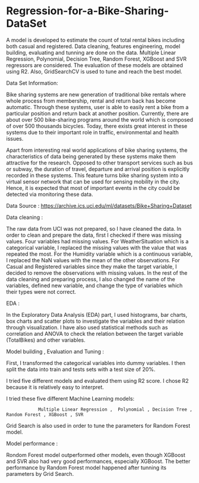 # Regression-for-a-Bike-Sharing-DataSet

A model is developed to estimate the count of total rental bikes including both casual and registered. Data cleaning, features engineering, model building, evaluating and tunning are done on the data. Multiple Linear Regression, Polynomial, Decision Tree, Random Forest, XGBoost and SVR regressors are considered. The evaluation of these models are obtained using R2. Also, GridSearchCV is used to tune and reach the best model. 

Data Set Information:

Bike sharing systems are new generation of traditional bike rentals where whole process from membership, rental and return back has become automatic. Through these systems, user is able to easily rent a bike from a particular position and return back at another position. Currently, there are about over 500 bike-sharing programs around the world which is composed of over 500 thousands bicycles. Today, there exists great interest in these systems due to their important role in traffic, environmental and health issues.

Apart from interesting real world applications of bike sharing systems, the characteristics of data being generated by these systems make them attractive for the research. Opposed to other transport services such as bus or subway, the duration of travel, departure and arrival position is explicitly recorded in these systems. This feature turns bike sharing system into a virtual sensor network that can be used for sensing mobility in the city. Hence, it is expected that most of important events in the city could be detected via monitoring these data.

Data Source : https://archive.ics.uci.edu/ml/datasets/Bike+Sharing+Dataset

Data cleaning :

The raw data from UCI was not prepared, so I have cleaned the data. In order to clean and prepare the data, first I checked if there was missing values.
Four variables had missing values. For WeatherSituation which is a categorical variable, I replaced the missing values with the value that was repeated the most.
For the Humidity variable which is a continuous variable, I replaced the NaN values with the mean of the other observations.
For Casual and Registered variables since they make the target variable, I decided to remove the observations with missing values.
In the rest of the data cleaning and preparing process, I also changed the name of the variables, defined new variable, and change the type of variables which their types were not correct.

EDA :

In the Exploratory Data Analysis (EDA) part, I used histograms, bar charts, box charts and scatter plots to investigate the variables and their relation through visualization.
I have also used statistical methods such as correlation and ANOVA to check the relation between the target variable (TotalBikes) and other variables.

Model building , Evaluation and Tuning :

First, I transformed the categorical variables into dummy variables. I then split the data into train and tests sets with a test size of 20%.

I tried five different models and evaluated them using R2 score. I chose R2 because it is relatively easy to interpret.

I tried these five different Machine Learning models:

                Multiple Linear Regression ,  Polynomial , Decision Tree ,  Random Forest , XGBoost , SVR 
                

Grid Search is also used in order to tune the parameters for Random Forest model.

Model performance :

Rondom Forest model outperformed other models, even though XGBoost and SVR also had very good performances, especially XGBoost. The better performance by Random Forest model happened after tunning its parameters by Grid Search.
